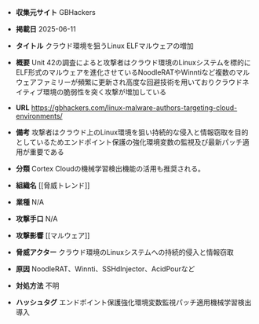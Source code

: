 - **収集元サイト**
GBHackers

- **掲載日**
2025-06-11

- **タイトル**
クラウド環境を狙うLinux ELFマルウェアの増加

- **概要**
Unit 42の調査によると攻撃者はクラウド環境のLinuxシステムを標的にELF形式のマルウェアを進化させているNoodleRATやWinntiなど複数のマルウェアファミリーが頻繁に更新され高度な回避技術を用いておりクラウドネイティブ環境の脆弱性を突く攻撃が増加している

- **URL**
https://gbhackers.com/linux-malware-authors-targeting-cloud-environments/

- **備考**
攻撃者はクラウド上のLinux環境を狙い持続的な侵入と情報窃取を目的としているためエンドポイント保護の強化環境変数の監視及び最新パッチ適用が重要である

- **分類**
Cortex Cloudの機械学習検出機能の活用も推奨される。

- **組織名**
[[脅威トレンド]]

- **業種**
N/A

- **攻撃手口**
N/A

- **攻撃影響**
[[マルウェア]]

- **脅威アクター**
クラウド環境のLinuxシステムへの持続的侵入と情報窃取

- **原因**
NoodleRAT、Winnti、SSHdInjector、AcidPourなど

- **対処方法**
不明

- **ハッシュタグ**
エンドポイント保護強化環境変数監視パッチ適用機械学習検出導入
